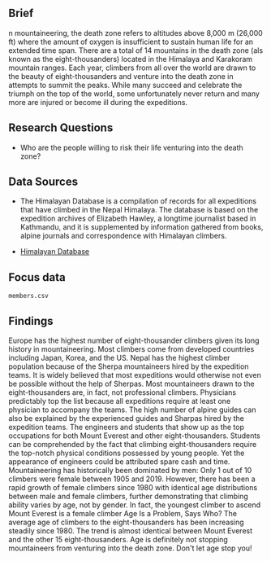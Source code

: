 ## Brief
n mountaineering, the death zone refers to altitudes above 8,000 m (26,000 ft) where the amount of oxygen is insufficient to sustain human life for an extended time span. There are a total of 14 mountains in the death zone (als known as the eight-thousanders) located in the Himalaya and Karakoram mountain ranges. Each year, climbers from all over the world are drawn to the beauty of eight-thousanders and venture into the death zone in attempts to summit the peaks. While many succeed and celebrate the triumph on the top of the world, some unfortunately never return and many more are injured or become ill during the expeditions.

## Research Questions
- Who are the people willing to risk their life venturing into the death zone?

## Data Sources
- The Himalayan Database is a compilation of records for all expeditions that have climbed in the Nepal   Himalaya. The database is based on the expedition archives of Elizabeth Hawley, a longtime journalist based in Kathmandu, and it is supplemented by information gathered from books, alpine journals and correspondence with Himalayan climbers.

- [Himalayan Database](https://www.himalayandatabase.com/downloads.html)

## Focus data
`members.csv`
 
 ## Findings
 
 Europe has the highest number of eight-thousander climbers given its long history in mountaineering. Most climbers come from developed countries including Japan, Korea, and the US.
Nepal has the highest climber population because of the Sherpa mountaineers hired by the expedition teams. It is widely believed that most expeditions would otherwise not even be possible without the help of Sherpas.
Most mountaineers drawn to the eight-thousanders are, in fact, not professional climbers. Physicians predictably top the list because all expeditions require at least one physician to accompany the teams. The high number of alpine guides can also be explained by the experienced guides and Sharpas hired by the expedition teams. The engineers and students that show up as the top occupations for both Mount Everest and other eight-thousanders. Students can be comprehended by the fact that climbing eight-thousanders require the top-notch physical conditions possessed by young people. Yet the appearance of engineers could be attributed spare cash and time.
Mountaineering has historically been dominated by men: Only 1 out of 10 climbers were female between 1905 and 2019. However, there has been a rapid growth of female climbers since 1980 with identical age distributions between male and female climbers, further demonstrating that climbing ability varies by age, not by gender. In fact, the youngest climber to ascend Mount Everest is a female climber
Age Is a Problem, Says Who?
The average age of climbers to the eight-thousanders has been increasing steadily since 1980. The trend is almost identical between Mount Everest and the other 15 eight-thousanders. Age is definitely not stopping mountaineers from venturing into the death zone. Don't let age stop you!

